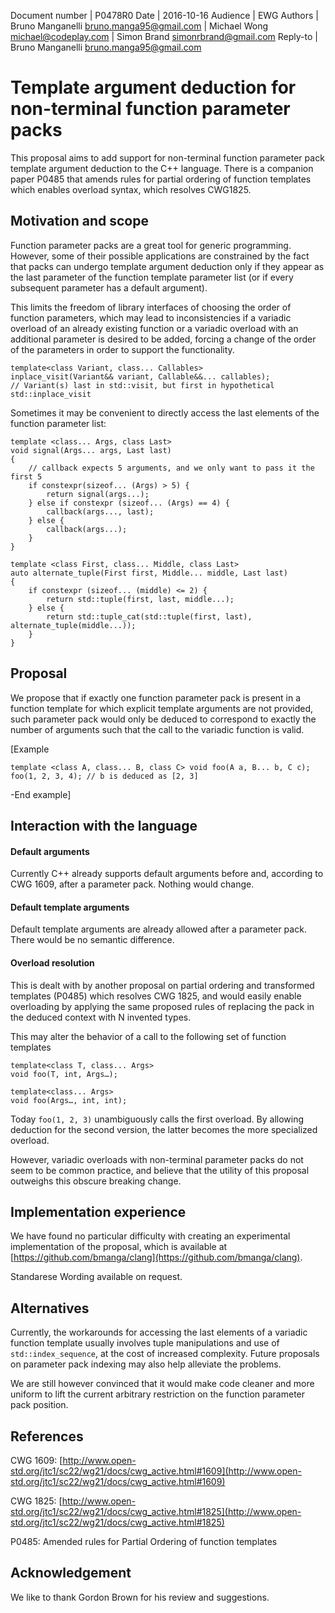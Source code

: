 Document number | P0478R0
Date            | 2016-10-16
Audience        | EWG
Authors         | Bruno Manganelli <bruno.manga95@gmail.com>
                | Michael Wong <michael@codeplay.com>
                | Simon Brand <simonrbrand@gmail.com>
Reply-to        | Bruno Manganelli <bruno.manga95@gmail.com>


Template argument deduction for non-terminal function parameter packs
=====================================================================

This proposal aims to add support for non-terminal function parameter pack template argument deduction to the C++ language. There is a companion paper P0485 that amends rules for partial ordering of function templates which enables overload syntax, which resolves CWG1825.

Motivation and scope
--------------------

Function parameter packs are a great tool for generic programming. However, some of their possible applications are constrained by the fact that packs can undergo template argument deduction only if they appear as the last parameter of the function template parameter list (or if every subsequent parameter has a default argument).

This limits the freedom of library interfaces of choosing the order of function parameters, which may lead to inconsistencies if a variadic overload of an already existing function  or a variadic overload with an additional parameter is desired to be added, forcing a change of the order of the parameters in order to support the functionality.

```
template<class Variant, class... Callables>
inplace_visit(Variant&& variant, Callable&&... callables);
// Variant(s) last in std::visit, but first in hypothetical std::inplace_visit
```

Sometimes it may be convenient to directly access the last elements of the function parameter list:

```
template <class... Args, class Last>
void signal(Args... args, Last last)
{
    // callback expects 5 arguments, and we only want to pass it the first 5
    if constexpr(sizeof... (Args) > 5) {
        return signal(args...);
    } else if constexpr (sizeof... (Args) == 4) {
        callback(args..., last);
    } else {
        callback(args...);
    }
}

template <class First, class... Middle, class Last>
auto alternate_tuple(First first, Middle... middle, Last last)
{
    if constexpr (sizeof... (middle) <= 2) {
        return std::tuple(first, last, middle...);
    } else {
        return std::tuple_cat(std::tuple(first, last), alternate_tuple(middle...));
    }
}
```

Proposal
--------

We propose that if exactly one function parameter pack is present in a function template for which explicit template arguments are not provided, such parameter pack would only be deduced to correspond to exactly the number of arguments such that the call to the variadic function is valid.

[Example
```
template <class A, class... B, class C> void foo(A a, B... b, C c);
foo(1, 2, 3, 4); // b is deduced as [2, 3]
```

-End example]

Interaction with the language
-----------------------------

#### Default arguments

Currently C++ already supports default arguments before and, according to CWG 1609, after a parameter pack. Nothing would change.

#### Default template arguments

Default template arguments are already allowed after a parameter pack. There would be no semantic difference.

#### Overload resolution

This is dealt with by another proposal on partial ordering and transformed templates (P0485) which resolves CWG 1825, and would easily enable overloading by applying the same proposed rules of replacing the pack in the deduced context with N invented types.

This may alter the behavior of a call to the following set of function templates

```
template<class T, class... Args>
void foo(T, int, Args…);

template<class... Args>
void foo(Args…, int, int);
```

Today `foo(1, 2, 3)` unambiguously calls the first overload. By allowing deduction for the second version, the latter becomes the more specialized overload.

However, variadic overloads with non-terminal parameter packs do not seem to be common practice, and believe that the utility of this proposal outweighs this obscure breaking change.

Implementation experience
-------------------------

We have found no particular difficulty with creating an experimental implementation of the proposal, which is available at [https://github.com/bmanga/clang](https://github.com/bmanga/clang).

Standarese Wording available on request.

Alternatives
------------
Currently, the workarounds for accessing the last elements of a variadic function template usually involves tuple manipulations and use of `std::index_sequence`, at the cost of increased complexity.
Future proposals on parameter pack indexing may also help alleviate the problems.

We are still however convinced that it would make code cleaner and more uniform to lift the current arbitrary restriction on the function parameter pack position.

References
----------

CWG 1609: [http://www.open-std.org/jtc1/sc22/wg21/docs/cwg_active.html#1609](http://www.open-std.org/jtc1/sc22/wg21/docs/cwg_active.html#1609)

CWG 1825: [http://www.open-std.org/jtc1/sc22/wg21/docs/cwg_active.html#1825](http://www.open-std.org/jtc1/sc22/wg21/docs/cwg_active.html#1825)

P0485: Amended rules for Partial Ordering of function templates

Acknowledgement
---------------

We like to thank Gordon Brown for his review and suggestions.
